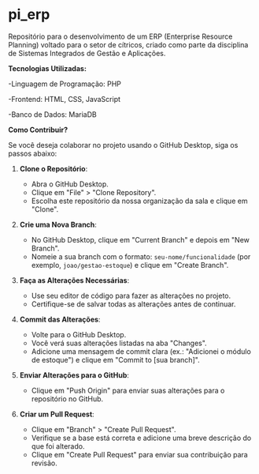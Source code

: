 # pi_erp
 Repositório para o desenvolvimento de um ERP (Enterprise Resource Planning) voltado para o setor de cítricos, criado como parte da disciplina de Sistemas Integrados de Gestão e Aplicações.

 
**Tecnologias Utilizadas:**

-Linguagem de Programação: PHP

-Frontend: HTML, CSS, JavaScript

-Banco de Dados: MariaDB



**Como Contribuir?**

Se você deseja colaborar no projeto usando o GitHub Desktop, siga os passos abaixo:

1. **Clone o Repositório**:
   - Abra o GitHub Desktop.
   - Clique em "File" > "Clone Repository".
   - Escolha este repositório da nossa organização da sala e clique em "Clone".

2. **Crie uma Nova Branch**:
   - No GitHub Desktop, clique em "Current Branch" e depois em "New Branch".
   - Nomeie a sua branch com o formato: `seu-nome/funcionalidade` (por exemplo, `joao/gestao-estoque`) e clique em "Create Branch".

3. **Faça as Alterações Necessárias**:
   - Use seu editor de código para fazer as alterações no projeto.
   - Certifique-se de salvar todas as alterações antes de continuar.

4. **Commit das Alterações**:
   - Volte para o GitHub Desktop.
   - Você verá suas alterações listadas na aba "Changes".
   - Adicione uma mensagem de commit clara (ex.: "Adicionei o módulo de estoque") e clique em "Commit to [sua branch]".

5. **Enviar Alterações para o GitHub**:
   - Clique em "Push Origin" para enviar suas alterações para o repositório no GitHub.

6. **Criar um Pull Request**:
   - Clique em "Branch" > "Create Pull Request".
   - Verifique se a base está correta e adicione uma breve descrição do que foi alterado.
   - Clique em "Create Pull Request" para enviar sua contribuição para revisão.

